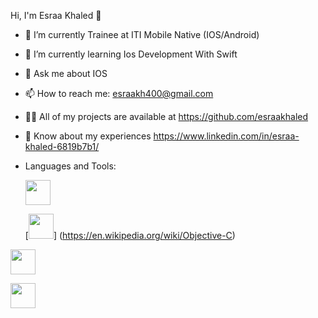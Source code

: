  Hi, I'm Esraa Khaled 👋
 
- 🔭 I’m currently Trainee at ITI Mobile Native (IOS/Android)

- 🌱 I’m currently learning Ios Development With Swift

- 💬 Ask me about IOS

- 📫 How to reach me: esraakh400@gmail.com

- 👨‍💻 All of my projects are available at https://github.com/esraakhaled

- 📄 Know about my experiences https://www.linkedin.com/in/esraa-khaled-6819b7b1/

-   Languages and Tools:

     [<img src="https://user-images.githubusercontent.com/45472327/168184288-25d28b81-1ef7-477f-82c9-ab2371a90a4d.png" width="40" height="40"/>](https://en.wikipedia.org/wiki/SWIFT)
     
      [<img src="https://user-images.githubusercontent.com/45472327/168184210-6493cb7a-e403-4f11-904b-688bdc723dcf.jpeg" width="40" height="40"/>]
(https://en.wikipedia.org/wiki/Objective-C)

[<img src="https://user-images.githubusercontent.com/45472327/168184112-4b34ecd0-219e-4d78-903d-4f6fdcf280f5.png" width="40" height="40"/>](https://developer.android.com)     

[<img src="https://user-images.githubusercontent.com/45472327/168182539-81fd85b9-358d-4f47-9a21-f316132210f8.png" width="40" height="40"/>](https://www.java.com/en/) 


